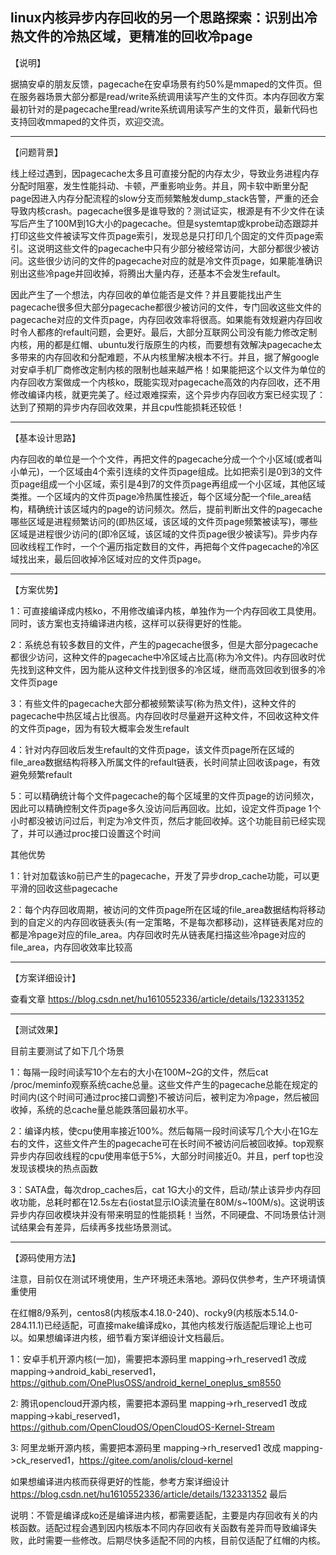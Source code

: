 linux内核异步内存回收的另一个思路探索：识别出冷热文件的冷热区域，更精准的回收冷page
-------------------------------------
【说明】

据搞安卓的朋友反馈，pagecache在安卓场景有约50%是mmaped的文件页。但在服务器场景大部分都是read/write系统调用读写产生的文件页。本内存回收方案最初针对的是pagecache里read/write系统调用读写产生的文件页，最新代码也支持回收mmaped的文件页，欢迎交流。

-------------------------------------
【问题背景】

线上经过遇到，因pagecache太多且可直接分配的内存太少，导致业务进程内存分配时阻塞，发生性能抖动、卡顿，严重影响业务。并且，网卡软中断里分配page因进入内存分配流程的slow分支而频繁触发dump_stack告警，严重的还会导致内核crash。pagecache很多是谁导致的？测试证实，根源是有不少文件在读写后产生了100M到1G大小的pagecache。但是systemtap或kprobe动态跟踪并打印这些文件被读写文件页page索引，发现总是只打印几个固定的文件页page索引。这说明这些文件的pagecache中只有少部分被经常访问，大部分都很少被访问。这些很少访问的文件的pagecache对应的就是冷文件页page，如果能准确识别出这些冷page并回收掉，将腾出大量内存，还基本不会发生refault。

因此产生了一个想法，内存回收的单位能否是文件？并且要能找出产生pagecache很多但大部分pagecache都很少被访问的文件，专门回收这些文件的pagecache对应的文件页page，内存回收效率将很高。如果能有效规避内存回收时令人都疼的refault问题，会更好。最后，大部分互联网公司没有能力修改定制内核，用的都是红帽、ubuntu发行版原生的内核，而要想有效解决pagecache太多带来的内存回收和分配难题，不从内核里解决根本不行。并且，据了解google对安卓手机厂商修改定制内核的限制也越来越严格！如果能把这个以文件为单位的内存回收方案做成一个内核ko，既能实现对pagecache高效的内存回收，还不用修改编译内核，就更完美了。经过艰难探索，这个异步内存回收方案已经实现了：达到了预期的异步内存回收效果，并且cpu性能损耗还较低！

-------------------------------------

【基本设计思路】

内存回收的单位是一个个文件，再把文件的pagecache分成一个个小区域(或者叫小单元)，一个区域由4个索引连续的文件页page组成。比如把索引是0到3的文件页page组成一个小区域，索引是4到7的文件页page再组成一个小区域，其他区域类推。一个区域内的文件页page冷热属性接近，每个区域分配一个file_area结构，精确统计该区域内的page的访问频次。然后，提前判断出文件的pagecache哪些区域是进程频繁访问的(即热区域，该区域的文件页page频繁被读写)，哪些区域是进程很少访问的(即冷区域，该区域的文件页page很少被读写)。异步内存回收线程工作时，一个个遍历指定数目的文件，再把每个文件pagecache的冷区域找出来，最后回收掉冷区域对应的文件页page。

-------------------------------------

【方案优势】

1：可直接编译成内核ko，不用修改编译内核，单独作为一个内存回收工具使用。同时，该方案也支持编译进内核，这样可以获得更好的性能。

2：系统总有较多数目的文件，产生的pagecache很多，但是大部分pagecache都很少访问，这种文件的pagecache中冷区域占比高(称为冷文件)。内存回收时优先找到这种文件，因为能从这种文件找到很多的冷区域，继而高效回收到很多的冷文件页page

3：有些文件的pagecache大部分都被频繁读写(称为热文件)，这种文件的pagecache中热区域占比很高。内存回收时尽量避开这种文件，不回收这种文件的文件页page，因为有较大概率会发生refault

4：针对内存回收后发生refault的文件页page，该文件页page所在区域的file_area数据结构将移入所属文件的refault链表，长时间禁止回收该page，有效避免频繁refault

5：可以精确统计每个文件pagecache的每个区域里的文件页page的访问频次，因此可以精确控制文件页page多久没访问后再回收。比如，设定文件页page 1个小时都没被访问过后，判定为冷文件页，然后才能回收掉。这个功能目前已经实现了，并可以通过proc接口设置这个时间


其他优势

1：针对加载该ko前已产生的pagecache，开发了异步drop_cache功能，可以更平滑的回收这些pagecache

2：每个内存回收周期，被访问的文件页page所在区域的file_area数据结构将移动到的自定义的内存回收链表头(有一定策略，不是每次都移动)，这样链表尾对应的都是冷page对应的file_area。内存回收时先从链表尾扫描这些冷page对应的file_area，内存回收效率比较高

-------------------------------------
【方案详细设计】

查看文章 https://blog.csdn.net/hu1610552336/article/details/132331352

-------------------------------------
【测试效果】

目前主要测试了如下几个场景

1：每隔一段时间读写10个左右的大小在100M~2G的文件，然后cat /proc/meminfo观察系统cache总量。这些文件产生的pagecache总能在规定的时间内(这个时间可通过proc接口调整)不被访问后，被判定为冷page，然后被回收掉，系统的总cache量总能跌落回最初水平。

2：编译内核，使cpu使用率接近100%。然后每隔一段时间读写几个大小在1G左右的文件，这些文件产生的pagecache可在长时间不被访问后被回收掉。top观察异步内存回收线程的cpu使用率低于5%，大部分时间接近0。并且，perf top也没发现该模块的热点函数

3：SATA盘，每次drop_caches后，cat 1G大小的文件，启动/禁止该异步内存回收功能，总耗时都在12.5s左右(iostat显示IO读流量在80M/s~100M/s)。这说明该异步内存回收模块并没有带来明显的性能损耗！当然，不同硬盘、不同场景估计测试结果会有差异，后续再多找些场景测试。

-------------------------------------
【源码使用方法】

注意，目前仅在测试环境使用，生产环境还未落地。源码仅供参考，生产环境请慎重使用

在红帽8/9系列，centos8(内核版本4.18.0-240)、rocky9(内核版本5.14.0-284.11.1)已经适配，可直接make编译成ko，其他内核发行版适配后理论上也可以。如果想编译进内核，细节看方案详细设计文档最后。

1：安卓手机开源内核(一加)，需要把本源码里 mapping->rh_reserved1 改成 mapping->android_kabi_reserved1，https://github.com/OnePlusOSS/android_kernel_oneplus_sm8550

2: 腾讯opencloud开源内核，需要把本源码里 mapping->rh_reserved1 改成 mapping->kabi_reserved1，https://github.com/OpenCloudOS/OpenCloudOS-Kernel-Stream

3: 阿里龙蜥开源内核，需要把本源码里 mapping->rh_reserved1 改成 mapping->ck_reserved1，https://gitee.com/anolis/cloud-kernel

如果想编译进内核而获得更好的性能，参考方案详细设计 https://blog.csdn.net/hu1610552336/article/details/132331352 最后

说明：不管是编译成ko还是编译进内核，都需要适配，主要是内存回收有关的内核函数。适配过程会遇到因内核版本不同内存回收有关函数有差异而导致编译失败，此时需要一些修改。后期尽快多适配不同的内核，目前仅适配了红帽的内核。
